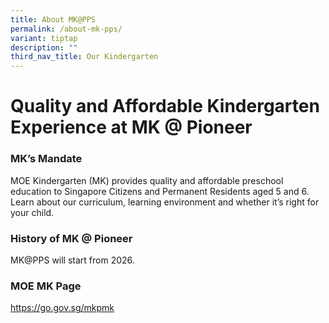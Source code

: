```yaml
---
title: About MK@PPS
permalink: /about-mk-pps/
variant: tiptap
description: ""
third_nav_title: Our Kindergarten
---
```

<h1>Quality and Affordable Kindergarten Experience at MK @ Pioneer</h1>
<h3>MK’s Mandate</h3>
<p>MOE Kindergarten (MK) provides quality and affordable preschool education
to Singapore Citizens and Permanent Residents aged 5 and 6. Learn about
our curriculum, learning environment and whether it’s right for your child.</p>
<p></p>
<h3>History of MK @ Pioneer</h3>
<p>MK@PPS will start from 2026.</p>
<p></p>
<h3>MOE MK Page</h3>
<p><a href="https://go.gov.sg/mkpmk" rel="noopener noreferrer nofollow" target="_blank">https://go.gov.sg/mkpmk</a>
</p>
<p></p>